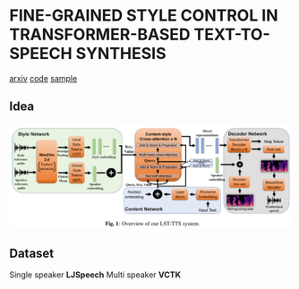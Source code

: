# FINE-GRAINED STYLE CONTROL IN TRANSFORMER-BASED TEXT-TO-SPEECH SYNTHESIS

[arxiv](https://arxiv.org/pdf/2110.06306.pdf) [code](https://github.com/b04901014/FG-transformer-TTS) [sample](https://b04901014.github.io/FG-transformer-TTS/)

## Idea

![Model](/ICASSP%202022/img/Snipaste_2022-03-07_10-01-32.png)

## Dataset

Single speaker **LJSpeech**
Multi speaker **VCTK**

